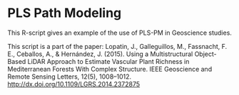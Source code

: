 # PLS Path Modeling 

This R-script gives an example of the use of PLS-PM in Geoscience studies.

This script is a part of the paper: Lopatin, J., Galleguillos, M., Fassnacht, F. E., Ceballos, A., & Hernández, J. (2015). Using a Multistructural Object-Based LiDAR Approach to Estimate Vascular Plant Richness in Mediterranean Forests With Complex Structure. IEEE Geoscience and Remote Sensing Letters, 12(5), 1008–1012. http://dx.doi.org/10.1109/LGRS.2014.2372875
